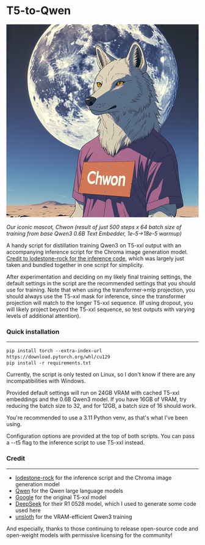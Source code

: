 # T5-to-Qwen

![Chwon](trans_pt_18e5_TM.png)

_Our iconic mascot, Chwon_
_(result of just 500 steps x 64 batch size of training from base Qwen3 0.6B Text Embedder, 1e-5->18e-5 warmup)_

A handy script for distillation training Qwen3 on T5-xxl output with an accompanying inference script for the Chroma image generation model. [Credit to lodestone-rock for the inference code](https://github.com/lodestone-rock/flow/tree/master), which was largely just taken and bundled together in one script for simplicity.

After experimentation and deciding on my likely final training settings, the default settings in the script are the recommended settings that you should use for training. Note that when using the transformer->mlp projection, you should always use the T5-xxl mask for inference, since the transformer projection will match to the longer T5-xxl sequence. (If using dropout, you will likely project beyond the T5-xxl sequence, so test outputs with varying levels of additional attention).

### Quick installation
---
```
pip install torch --extra-index-url https://download.pytorch.org/whl/cu129
pip install -r requirements.txt
```
Currently, the script is only tested on Linux, so I don't know if there are any incompatibilities with Windows.

Provided default settings will run on 24GB VRAM with cached T5-xxl embeddings and the 0.6B Qwen3 model. If you have 16GB of VRAM, try reducing the batch size to 32, and for 12GB, a batch size of 16 should work.

You're recommended to use a 3.11 Python venv, as that's what I've been using. 

Configuration options are provided at the top of both scripts. You can pass a --t5 flag to the inference script to use T5-xxl instead.

### Credit
---
- [lodestone-rock](https://huggingface.co/lodestones) for the inference script and the Chroma image generation model
- [Qwen](https://huggingface.co/Qwen) for the Qwen large language models
- [Google](https://huggingface.co/google) for the original T5-xxl model
- [DeepSeek](https://huggingface.co/deepseek-ai) for their R1 0528 model, which I used to generate some code used here
- [unsloth](https://huggingface.co/unsloth) for the VRAM-efficient Qwen3 training

And especially, thanks to those continuing to release open-source code and open-weight models with permissive licensing for the community!

